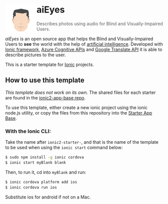 # <img src="./resources/icon.png" width="100" align="left"> aiEyes

> Describes photos using audio for Blind and Visually-Impaired Users.

*aiEyes* is an open source app that helps the Blind and Visually-Impaired Users to **see** the world with the help of [artificial intelligence](https://en.wikipedia.org/wiki/Artificial_intelligence). Developed with [Ionic framework](https://ionicframework.com/), [Azure Cognitive APIs](https://azure.microsoft.com/en-us/services/cognitive-services/computer-vision/) and [Google Translate API](https://github.com/matheuss/google-translate-api) it is able to describe pictures to the user.

This is a starter template for [Ionic](http://ionicframework.com/docs/) projects.

## How to use this template

*This template does not work on its own*. The shared files for each starter are found in the [ionic2-app-base repo](https://github.com/ionic-team/ionic2-app-base).

To use this template, either create a new ionic project using the ionic node.js utility, or copy the files from this repository into the [Starter App Base](https://github.com/ionic-team/ionic2-app-base).

### With the Ionic CLI:

Take the name after `ionic2-starter-`, and that is the name of the template to be used when using the `ionic start` command below:

```bash
$ sudo npm install -g ionic cordova
$ ionic start myBlank blank
```

Then, to run it, cd into `myBlank` and run:

```bash
$ ionic cordova platform add ios
$ ionic cordova run ios
```

Substitute ios for android if not on a Mac.
